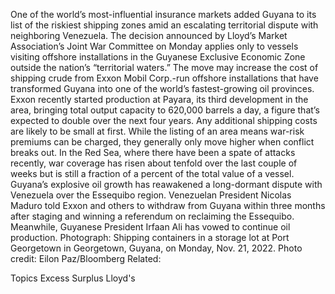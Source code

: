 One of the world’s most-influential insurance markets added Guyana to its list of the riskiest shipping zones amid an escalating territorial dispute with neighboring Venezuela.
The decision announced by Lloyd’s Market Association’s Joint War Committee on Monday applies only to vessels visiting offshore installations in the Guyanese Exclusive Economic Zone outside the nation’s “territorial waters.”
The move may increase the cost of shipping crude from Exxon Mobil Corp.-run offshore installations that have transformed Guyana into one of the world’s fastest-growing oil provinces. Exxon recently started production at Payara, its third development in the area, bringing total output capacity to 620,000 barrels a day, a figure that’s expected to double over the next four years.
Any additional shipping costs are likely to be small at first. While the listing of an area means war-risk premiums can be charged, they generally only move higher when conflict breaks out. In the Red Sea, where there have been a spate of attacks recently, war coverage has risen about tenfold over the last couple of weeks but is still a fraction of a percent of the total value of a vessel.
Guyana’s explosive oil growth has reawakened a long-dormant dispute with Venezuela over the Essequibo region. Venezuelan President Nicolas Maduro told Exxon and others to withdraw from Guyana within three months after staging and winning a referendum on reclaiming the Essequibo. Meanwhile, Guyanese President Irfaan Ali has vowed to continue oil production.
Photograph: Shipping containers in a storage lot at Port Georgetown in Georgetown, Guyana, on Monday, Nov. 21, 2022. Photo credit: Eilon Paz/Bloomberg
Related:

Topics
Excess Surplus
Lloyd's
